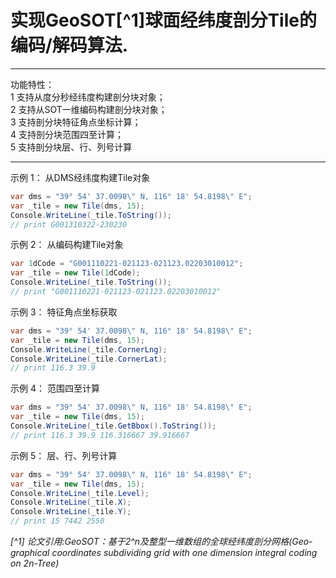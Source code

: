﻿# 实现GeoSOT[^1]球面经纬度剖分Tile的编码/解码算法.

***
功能特性：  
1 支持从度分秒经纬度构建剖分块对象；  
2 支持从SOT一维编码构建剖分块对象；  
3 支持剖分块特征角点坐标计算；  
4 支持剖分块范围四至计算；  
5 支持剖分块层、行、列号计算  
***

示例 1： 从DMS经纬度构建Tile对象  
```csharp
var dms = "39° 54' 37.0098\" N, 116° 18' 54.8198\" E";  
var _tile = new Tile(dms, 15);  
Console.WriteLine(_tile.ToString());  
// print G001310322-230230
```

示例 2： 从编码构建Tile对象  
```csharp
var 1dCode = "G001110221-021123-021123.02203010012";  
var _tile = new Tile(1dCode);  
Console.WriteLine(_tile.ToString());  
// print "G001110221-021123-021123.02203010012"  
```

示例 3： 特征角点坐标获取  
```csharp
var dms = "39° 54' 37.0098\" N, 116° 18' 54.8198\" E";  
var _tile = new Tile(dms, 15);  
Console.WriteLine(_tile.CornerLng);  
Console.WriteLine(_tile.CornerLat);  
// print 116.3 39.9  
```

示例 4： 范围四至计算  
```csharp
var dms = "39° 54' 37.0098\" N, 116° 18' 54.8198\" E";  
var _tile = new Tile(dms, 15);  
Console.WriteLine(_tile.GetBbox().ToString());  
// print 116.3 39.9 116.316667 39.916667  
```

示例 5： 层、行、列号计算  
```csharp
var dms = "39° 54' 37.0098\" N, 116° 18' 54.8198\" E";  
var _tile = new Tile(dms, 15);  
Console.WriteLine(_tile.Level);  
Console.WriteLine(_tile.X);  
Console.WriteLine(_tile.Y);  
// print 15 7442 2550  
```

_[^1] 论文引用:GeoSOT：基于2^n及整型一维数组的全球经纬度剖分网格(Geo-graphical coordinates subdividing grid with one dimension integral coding on 2n-Tree)_